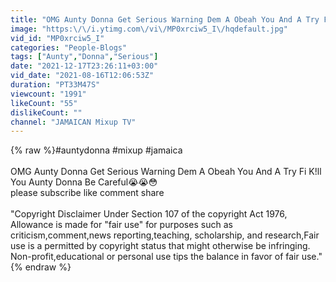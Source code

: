 ```yaml
---
title: "OMG Aunty Donna Get Serious Warning Dem A Obeah You And A Try Fi K!ll You Aunty Donna Be Careful😭😭😳"
image: "https:\/\/i.ytimg.com\/vi\/MP0xrciw5_I\/hqdefault.jpg"
vid_id: "MP0xrciw5_I"
categories: "People-Blogs"
tags: ["Aunty","Donna","Serious"]
date: "2021-12-17T23:26:11+03:00"
vid_date: "2021-08-16T12:06:53Z"
duration: "PT33M47S"
viewcount: "1991"
likeCount: "55"
dislikeCount: ""
channel: "JAMAICAN Mixup TV"
---
```

{% raw %}#auntydonna #mixup #jamaica<br /><br />OMG Aunty Donna Get Serious Warning Dem A Obeah You And A Try Fi K!ll You Aunty Donna Be Careful😭😭😳<br />please subscribe like comment share<br /><br />&quot;Copyright Disclaimer Under Section 107 of the copyright Act 1976, Allowance is made for &quot;fair use&quot; for purposes such as criticism,comment,news reporting,teaching, scholarship, and research,Fair use is a permitted by copyright status that might otherwise be infringing. Non-profit,educational or personal use tips the balance in favor of fair use.&quot;{% endraw %}
